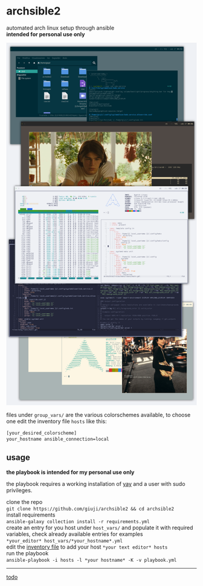 # archsible2
automated arch linux setup through ansible  
**intended for personal use only**  

![screenshot](repo.png)


files under `group_vars/` are the various colorschemes available, to choose one edit the inventory file `hosts` like this: 
```
[your_desired_colorscheme]
your_hostname ansible_connection=local
``` 
## usage 
**the playbook is intended for my personal use only**

the playbook requires a working installation of [yay](https://github.com/Jguer/yay) and a user with sudo privileges.

clone the repo  
`git clone https://github.com/giuji/archsible2 && cd archsible2`  
install requirements  
`ansible-galaxy collection install -r requirements.yml`  
create an entry for you host under `host_vars/` and populate it with required variables, check already available entries for examples  
`*your_editor* host_vars/*your_hostname*.yml`  
edit the [inventory file](https://docs.ansible.com/ansible/latest/inventory_guide/intro_inventory.html) to add your host 
`*your text editor* hosts`  
run the playbook  
`ansible-playbook -i hosts -l *your hostname* -K -v playbook.yml`  

---

[todo](TODO.md)
